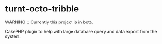 turnt-octo-tribble
==================
WARNING :: Currently this project is in beta.

CakePHP plugin to help with large database query and data export from the system.
